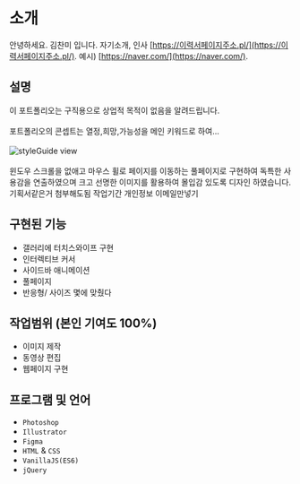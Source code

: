 # 소개

안녕하세요. 김찬미 입니다.
자기소개, 인사 [https://이력서페이지주소.pl/](https://이력서페이지주소.pl/).
예시) [https://naver.com/](https://naver.com/).

## 설명

이 포트폴리오는 구직용으로 상업적 목적이 없음을 알려드립니다.<br/><br/>
포트폴리오의 콘셉트는 열정,희망,가능성을 메인 키워드로 하여...<br/><br/>
![styleGuide view](/app-screenshot.png)<br/><br/>
윈도우 스크롤을 없애고 마우스 휠로 페이지를 이동하는 풀페이지로 구현하여 독특한 사용감을 연출하였으며
크고 선명한 이미지를 활용하여 몰입감 있도록 디자인 하였습니다.
기획서같은거 첨부해도됨
작업기간
개인정보 이메일만넣기

## 구현된 기능

- 갤러리에 터치스와이프 구현
- 인터렉티브 커서
- 사이드바 애니메이션
- 풀페이지
- 반응형/ 사이즈 몇에 맞췄다

## 작업범위 (본인 기여도 100%)

- 이미지 제작
- 동영상 편집
- 웹페이지 구현

## 프로그램 및 언어

- `Photoshop`
- `Illustrator`
- `Figma`
- `HTML` & `CSS`
- `VanillaJS(ES6)`
- `jQuery`
